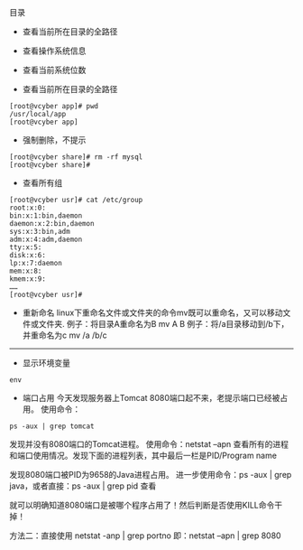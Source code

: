 目录
- 查看当前所在目录的全路径
- 查看操作系统信息
- 查看当前系统位数

- 查看当前所在目录的全路径
```
[root@vcyber app]# pwd
/usr/local/app
[root@vcyber app]
```
- 强制删除，不提示
```
[root@vcyber share]# rm -rf mysql
[root@vcyber share]#
```
- 查看所有组
```
[root@vcyber usr]# cat /etc/group
root:x:0:
bin:x:1:bin,daemon
daemon:x:2:bin,daemon
sys:x:3:bin,adm
adm:x:4:adm,daemon
tty:x:5:
disk:x:6:
lp:x:7:daemon
mem:x:8:
kmem:x:9:
……
[root@vcyber usr]#
```
- 重新命名
linux下重命名文件或文件夹的命令mv既可以重命名，又可以移动文件或文件夹.
例子：将目录A重命名为B
mv A B
例子：将/a目录移动到/b下，并重命名为c
mv /a /b/c
--------------------------------------------------------------------------------

- 显示环境变量
```shell script
env
```


- 端口占用
今天发现服务器上Tomcat 8080端口起不来，老提示端口已经被占用。
使用命令：
```
ps -aux | grep tomcat
```
发现并没有8080端口的Tomcat进程。
使用命令：netstat –apn
查看所有的进程和端口使用情况。发现下面的进程列表，其中最后一栏是PID/Program name 

发现8080端口被PID为9658的Java进程占用。
进一步使用命令：ps -aux | grep java，或者直接：ps -aux | grep pid 查看

就可以明确知道8080端口是被哪个程序占用了！然后判断是否使用KILL命令干掉！


方法二：直接使用 netstat   -anp   |   grep  portno
即：netstat –apn | grep 8080
